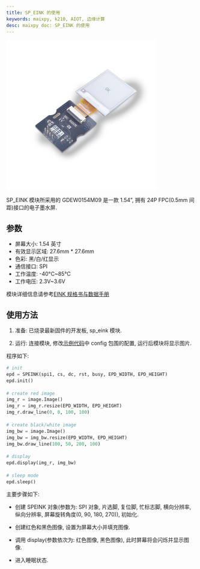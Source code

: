 ```yaml
---
title: SP_EINK 的使用
keywords: maixpy, k210, AIOT, 边缘计算
desc: maixpy doc: SP_EINK 的使用
---
```



<img src="../../../assets/hardware/module_spmod/sp_eink.png"/>

SP_EINK 模块所采用的 GDEW0154M09 是一款 1.54”, 拥有 24P FPC(0.5mm 间距)接口的电子墨水屏.

## 参数

* 屏幕大小: 1.54 英寸
* 有效显示区域: 27.6mm * 27.6mm
* 色彩: 黑/白/红显示
* 通信接口: SPI
* 工作温度: -40°C~85°C
* 工作电压: 2.3V~3.6V

模块详细信息请参考[EINK 规格书与数据手册](https://api.dl.sipeed.com/fileList/MAIX/HDK/Spmod_EN/SP-EINK%20Datasheet%20V1.0.pdf)

## 使用方法

1. 准备: 已烧录最新固件的开发板, sp_eink 模块.

2. 运行: 连接模块, 修改[示例代码](https://github.com/sipeed/MaixPy_scripts/tree/master/modules/spmod/sp_eink)中 config 包围的配置, 运行后模块将显示图片.

程序如下:

```python
# init
epd = SPEINK(spi1, cs, dc, rst, busy, EPD_WIDTH, EPD_HEIGHT)
epd.init()

# create red image
img_r = image.Image()
img_r = img_r.resize(EPD_WIDTH, EPD_HEIGHT)
img_r.draw_line(0, 0, 100, 100)

# create black/white image
img_bw = image.Image()
img_bw = img_bw.resize(EPD_WIDTH, EPD_HEIGHT)
img_bw.draw_line(100, 50, 200, 100)

# display
epd.display(img_r, img_bw)

# sleep mode
epd.sleep()
```

主要步骤如下:

* 创建 SPEINK 对象(参数为: SPI 对象, 片选脚, 复位脚, 忙标志脚, 横向分辨率, 纵向分辨率, 屏幕旋转角度(0, 90, 180, 270)), 初始化.

* 创建红色和黑色图像, 设置为屏幕大小并填充图像.

* 调用 display(参数依次为: 红色图像, 黑色图像), 此时屏幕将会闪烁并显示图像.
  
* 进入睡眠状态.
